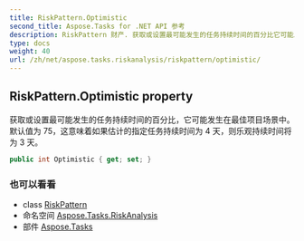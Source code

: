```yaml
---
title: RiskPattern.Optimistic
second_title: Aspose.Tasks for .NET API 参考
description: RiskPattern 财产. 获取或设置最可能发生的任务持续时间的百分比它可能发生在最佳项目场景中 默认值为 75这意味着如果估计的指定任务持续时间为 4 天则乐观持续时间将为 3 天
type: docs
weight: 40
url: /zh/net/aspose.tasks.riskanalysis/riskpattern/optimistic/
---
```

## RiskPattern.Optimistic property

获取或设置最可能发生的任务持续时间的百分比，它可能发生在最佳项目场景中。 默认值为 75，这意味着如果估计的指定任务持续时间为 4 天，则乐观持续时间将为 3 天。

```csharp
public int Optimistic { get; set; }
```

### 也可以看看

* class [RiskPattern](../)
* 命名空间 [Aspose.Tasks.RiskAnalysis](../../riskpattern/)
* 部件 [Aspose.Tasks](../../../)


